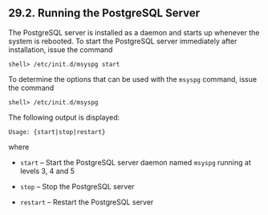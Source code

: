 ## 29.2. Running the PostgreSQL Server

<a class="indexterm" name="idp3925776"></a>

The PostgreSQL server is installed as a daemon and starts up whenever the system is rebooted. To start the PostgreSQL server immediately after installation, issue the command

`shell> /etc/init.d/msyspg start`

To determine the options that can be used with the `msyspg` command, issue the command

`shell> /etc/init.d/msyspg`

The following output is displayed:

`Usage: {start|stop|restart}`

where

*   `start` – Start the PostgreSQL server daemon named `msyspg` running at levels 3, 4 and 5

*   `stop` – Stop the PostgreSQL server

*   `restart` – Restart the PostgreSQL server
